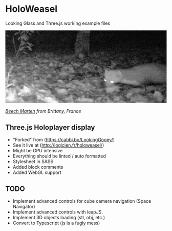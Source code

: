 # HoloWeasel

Looking Glass and Three.js working example files

![HoloWeasel](./img/holoweasel.jpg "Holographic Weasel")

*[Beech Marten](https://en.wikipedia.org/wiki/Beech_marten) from Brittany, France*

## Three.js Holoplayer display

- "Forked" from (https://cabbi.bo/LookingGooey/)
- See it live at (http://logicien.fr/holoweasel/)
- Might be GPU intensive
- Everything should be linted / auto formatted
- Stylesheet in SASS
- Added block comments
- Added WebGL support

## TODO

- Implement advanced controls for cube camera navigation (Space Navigator)
- Implement advanced controls with leapJS.
- Implement 3D objects loading (stl, obj, etc.)
- Convert to Typescript (js is a fugly mess)